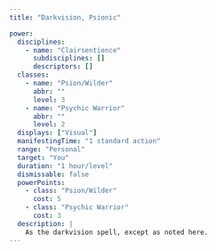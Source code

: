 ```yaml
---
title: "Darkvision, Psionic"

power:
  disciplines:
    - name: "Clairsentience"
      subdisciplines: []
      descriptors: []
  classes:
    - name: "Psion/Wilder"
      abbr: ""
      level: 3
    - name: "Psychic Warrior"
      abbr: ""
      level: 2
  displays: ["Visual"]
  manifestingTime: "1 standard action"
  range: "Personal"
  target: "You"
  duration: "1 hour/level"
  dismissable: false
  powerPoints:
    - class: "Psion/Wilder"
      cost: 5
    - class: "Psychic Warrior"
      cost: 3
  description: |
    As the darkvision spell, except as noted here.
---
```

